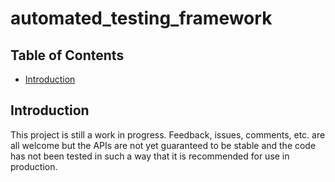 # automated_testing_framework

## Table of Contents

* [Introduction](#introduction)

## Introduction

This project is still a work in progress.  Feedback, issues, comments, etc. are all welcome but the APIs are not yet guaranteed to be stable and the code has not been tested in such a way that it is recommended for use in production.